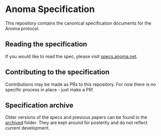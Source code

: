 # Anoma Specification

This repository contains the canonical specification documents for the Anoma protocol.

## Reading the specification

If you would like to read the spec, please visit [specs.anoma.net](https://specs.anoma.net).

## Contributing to the specification

Contributions may be made as PRs to this repository. For now there is no specific process in place - just make a PR!

## Specification archive

Older versions of the specs and previous papers can be found in the [archived](./archived) folder. They are kept around for posterity and do not reflect current development.
